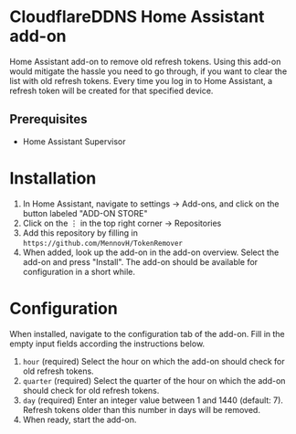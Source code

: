 # CloudflareDDNS Home Assistant add-on
Home Assistant add-on to remove old refresh tokens.
Using this add-on would mitigate the hassle you need to go through, if you want to clear the list with old refresh tokens. Every time you log in to Home Assistant, a refresh token will be created for that specified device.

## Prerequisites
- Home Assistant Supervisor

# Installation

1. In Home Assistant, navigate to settings → Add-ons, and click on the button labeled "ADD-ON STORE"
2. Click on the ⋮ in the top right corner → Repositories
3. Add this repository by filling in `https://github.com/MennovH/TokenRemover`
4. When added, look up the add-on in the add-on overview. Select the add-on and press "Install". The add-on should be available for configuration in a short while.

# Configuration

When installed, navigate to the configuration tab of the add-on. Fill in the empty input fields according the instructions below.
1. `hour` (required) Select the hour on which the add-on should check for old refresh tokens.
2. `quarter` (required) Select the quarter of the hour on which the add-on should check for old refresh tokens.
3. `day` (required) Enter an integer value between 1 and 1440 (default: 7). Refresh tokens older than this number in days will be removed.
4. When ready, start the add-on.
